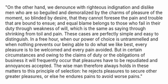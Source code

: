 "On the other hand, we denounce with righteous indignation and dislike men who are so beguiled and demoralized by the charms of pleasure of the moment, so blinded by desire,
that they cannot foresee the pain and trouble that are bound to ensue; and equal blame belongs to those who fail in their duty through weakness of will, which is the same as
saying through shrinking from toil and pain. These cases are perfectly simple and easy to distinguish. In a free hour, when our power of choice is untrammelled and when
nothing prevents our being able to do what we like best, every pleasure is to be welcomed and every pain avoided. But in certain circumstances and owing to the claims of duty
or the obligations of business it will frequently occur that pleasures have to be repudiated and annoyances accepted. The wise man therefore always holds in these matters to
this principle of selection: he rejects pleasures to secure other greater pleasures, or else he endures pains to avoid worse pains."
